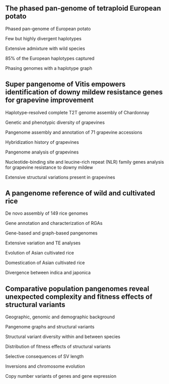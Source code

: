 
## The phased pan-genome of tetraploid European potato

Phased pan-genome of European potato

Few but highly divergent haplotypes

Extensive admixture with wild species

85% of the European haplotypes captured

Phasing genomes with a haplotype graph


## Super pangenome of Vitis empowers identification of downy mildew resistance genes for grapevine improvement

Haplotype-resolved complete T2T genome assembly of Chardonnay

Genetic and phenotypic diversity of grapevines

Pangenome assembly and annotation of 71 grapevine accessions

Hybridization history of grapevines

Pangenome analysis of grapevines

Nucleotide-binding site and leucine-rich repeat (NLR) family genes analysis for grapevine resistance to downy mildew

Extensive structural variations present in grapevines


## A pangenome reference of wild and cultivated rice

De novo assembly of 149 rice genomes

Gene annotation and characterization of RGAs

Gene-based and graph-based pangenomes

Extensive variation and TE analyses

Evolution of Asian cultivated rice

Domestication of Asian cultivated rice

Divergence between indica and japonica



## Comparative population pangenomes reveal unexpected complexity and fitness effects of structural variants

Geographic, genomic and demographic background

Pangenome graphs and structural variants

Structural variant diversity within and between species

Distribution of fitness effects of structural variants

Selective consequences of SV length

Inversions and chromosome evolution

Copy number variants of genes and gene expression

